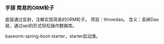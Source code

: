 ### 手搓 简易的ORM轮子

底层通过反射，注解实现简易的ORM轮子。 
项目：throwdao。  含义：丢掉Dao层，通过api的形式轻松操作数据库。

baseorm-spring-boot-starter，starter启动类。